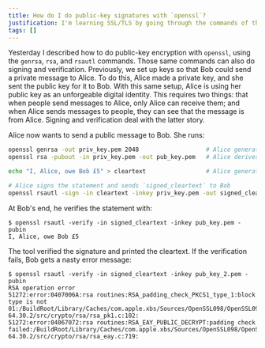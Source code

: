 ```yaml
---
title: How do I do public-key signatures with `openssl`?
justification: I'm learning SSL/TLS by going through the commands of the `openssl` tool.
tags: []
---
```


Yesterday I described how to do public-key encryption with `openssl`, using the `genrsa`, `rsa`, and `rsautl` commands. Those same commands can also do signing and verification. Previously, we set up keys so that Bob could send a private message to Alice. To do this, Alice made a private key, and she sent the public key for it to Bob. With this same setup, Alice is using her public key as an unforgeable digital identity. This requires two things: that when people send messages to Alice, only Alice can receive them; and when Alice sends messages to people, they can see that the message is from Alice. Signing and verification deal with the latter story.

Alice now wants to send a public message to Bob. She runs:

```bash
openssl genrsa -out priv_key.pem 2048                   # Alice generates her private key
openssl rsa -pubout -in priv_key.pem -out pub_key.pem   # Alice derives the public key and sends it to Bob

echo "I, Alice, owe Bob £5" > cleartext                 # Alice generates an un-signed statement

# Alice signs the statement and sends `signed_cleartext` to Bob
openssl rsautl -sign -in cleartext -inkey priv_key.pem -out signed_cleartext
```

At Bob's end, he verifies the statement with:

```
$ openssl rsautl -verify -in signed_cleartext -inkey pub_key.pem -pubin
I, Alice, owe Bob £5
```

The tool verified the signature and printed the cleartext. If the verification fails, Bob gets a nasty error message:

```
$ openssl rsautl -verify -in signed_cleartext -inkey pub_key_2.pem -pubin
RSA operation error
51272:error:0407006A:rsa routines:RSA_padding_check_PKCS1_type_1:block type is not 01:/BuildRoot/Library/Caches/com.apple.xbs/Sources/OpenSSL098/OpenSSL098-64.30.2/src/crypto/rsa/rsa_pk1.c:102:
51272:error:04067072:rsa routines:RSA_EAY_PUBLIC_DECRYPT:padding check failed:/BuildRoot/Library/Caches/com.apple.xbs/Sources/OpenSSL098/OpenSSL098-64.30.2/src/crypto/rsa/rsa_eay.c:719:
```
